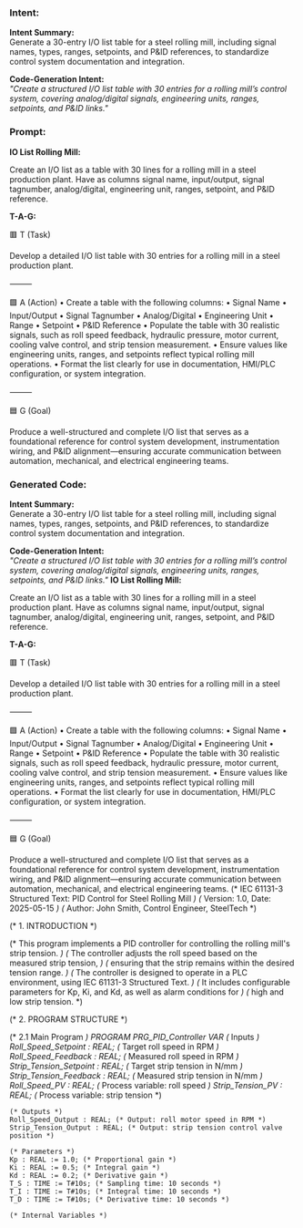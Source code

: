 ### Intent:
**Intent Summary:**  
Generate a 30-entry I/O list table for a steel rolling mill, including signal names, types, ranges, setpoints, and P&ID references, to standardize control system documentation and integration.  

**Code-Generation Intent:**  
*"Create a structured I/O list table with 30 entries for a rolling mill’s control system, covering analog/digital signals, engineering units, ranges, setpoints, and P&ID links."*

### Prompt:
**IO List Rolling Mill:**

Create an I/O list as a table with 30 lines for a rolling mill in a steel production plant. Have as columns signal name, input/output, signal tagnumber, analog/digital, engineering unit, ranges, setpoint, and P&ID reference.

**T-A-G:**

🟥 T (Task)

Develop a detailed I/O list table with 30 entries for a rolling mill in a steel production plant.

⸻

🟩 A (Action)
	•	Create a table with the following columns:
	•	Signal Name
	•	Input/Output
	•	Signal Tagnumber
	•	Analog/Digital
	•	Engineering Unit
	•	Range
	•	Setpoint
	•	P&ID Reference
	•	Populate the table with 30 realistic signals, such as roll speed feedback, hydraulic pressure, motor current, cooling valve control, and strip tension measurement.
	•	Ensure values like engineering units, ranges, and setpoints reflect typical rolling mill operations.
	•	Format the list clearly for use in documentation, HMI/PLC configuration, or system integration.

⸻

🟦 G (Goal)

Produce a well-structured and complete I/O list that serves as a foundational reference for control system development, instrumentation wiring, and P&ID alignment—ensuring accurate communication between automation, mechanical, and electrical engineering teams.

### Generated Code:
**Intent Summary:**  
Generate a 30-entry I/O list table for a steel rolling mill, including signal names, types, ranges, setpoints, and P&ID references, to standardize control system documentation and integration.  

**Code-Generation Intent:**  
*"Create a structured I/O list table with 30 entries for a rolling mill’s control system, covering analog/digital signals, engineering units, ranges, setpoints, and P&ID links."*
**IO List Rolling Mill:**

Create an I/O list as a table with 30 lines for a rolling mill in a steel production plant. Have as columns signal name, input/output, signal tagnumber, analog/digital, engineering unit, ranges, setpoint, and P&ID reference.

**T-A-G:**

🟥 T (Task)

Develop a detailed I/O list table with 30 entries for a rolling mill in a steel production plant.

⸻

🟩 A (Action)
	•	Create a table with the following columns:
	•	Signal Name
	•	Input/Output
	•	Signal Tagnumber
	•	Analog/Digital
	•	Engineering Unit
	•	Range
	•	Setpoint
	•	P&ID Reference
	•	Populate the table with 30 realistic signals, such as roll speed feedback, hydraulic pressure, motor current, cooling valve control, and strip tension measurement.
	•	Ensure values like engineering units, ranges, and setpoints reflect typical rolling mill operations.
	•	Format the list clearly for use in documentation, HMI/PLC configuration, or system integration.

⸻

🟦 G (Goal)

Produce a well-structured and complete I/O list that serves as a foundational reference for control system development, instrumentation wiring, and P&ID alignment—ensuring accurate communication between automation, mechanical, and electrical engineering teams.
(* IEC 61131-3 Structured Text: PID Control for Steel Rolling Mill *)
(* Version: 1.0, Date: 2025-05-15 *)
(* Author: John Smith, Control Engineer, SteelTech *)

(* 1. INTRODUCTION *)

(* This program implements a PID controller for controlling the rolling mill's strip tension. *)
(* The controller adjusts the roll speed based on the measured strip tension, *)
(* ensuring that the strip remains within the desired tension range. *)
(* The controller is designed to operate in a PLC environment, using IEC 61131-3 Structured Text. *)
(* It includes configurable parameters for Kp, Ki, and Kd, as well as alarm conditions for *)
(* high and low strip tension. *)

(* 2. PROGRAM STRUCTURE *)

(* 2.1 Main Program *)
PROGRAM PRG_PID_Controller
VAR
    (* Inputs *)
    Roll_Speed_Setpoint : REAL; (* Target roll speed in RPM *)
    Roll_Speed_Feedback : REAL; (* Measured roll speed in RPM *)
    Strip_Tension_Setpoint : REAL; (* Target strip tension in N/mm *)
    Strip_Tension_Feedback : REAL; (* Measured strip tension in N/mm *)
    Roll_Speed_PV : REAL; (* Process variable: roll speed *)
    Strip_Tension_PV : REAL; (* Process variable: strip tension *)

    (* Outputs *)
    Roll_Speed_Output : REAL; (* Output: roll motor speed in RPM *)
    Strip_Tension_Output : REAL; (* Output: strip tension control valve position *)

    (* Parameters *)
    Kp : REAL := 1.0; (* Proportional gain *)
    Ki : REAL := 0.5; (* Integral gain *)
    Kd : REAL := 0.2; (* Derivative gain *)
    T_S : TIME := T#10s; (* Sampling time: 10 seconds *)
    T_I : TIME := T#10s; (* Integral time: 10 seconds *)
    T_D : TIME := T#10s; (* Derivative time: 10 seconds *)

    (* Internal Variables *)
